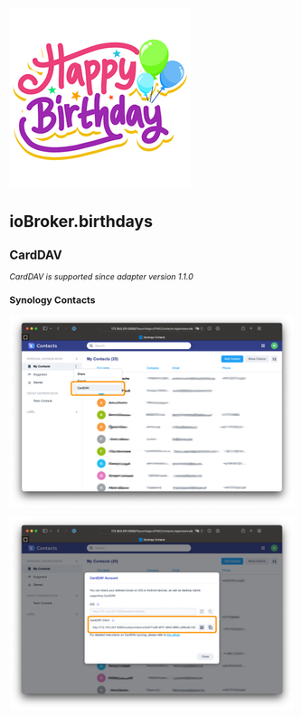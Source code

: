 ![Logo](../../admin/birthdays.png)

# ioBroker.birthdays

## CardDAV

*CardDAV is supported since adapter version 1.1.0*

### Synology Contacts

![CardDAV Settings Synology](./carddav-synology-settings.png)

![CardDAV URL Synology](./carddav-synology-url.png)
